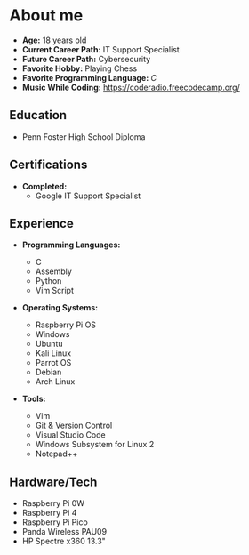 # About me

- **Age:** 18 years old
- **Current Career Path:** IT Support Specialist
- **Future Career Path:** Cybersecurity
- **Favorite Hobby:** Playing Chess
- **Favorite Programming Language:** *C*
- **Music While Coding:** https://coderadio.freecodecamp.org/

## Education
- Penn Foster High School Diploma

## Certifications
- **Completed:**
  - Google IT Support Specialist

## Experience

- **Programming Languages:**
  - C
  - Assembly
  - Python
  - Vim Script

- **Operating Systems:**
  - Raspberry Pi OS
  - Windows
  - Ubuntu
  - Kali Linux
  - Parrot OS
  - Debian
  - Arch Linux

- **Tools:**
  - Vim
  - Git & Version Control
  - Visual Studio Code
  - Windows Subsystem for Linux 2
  - Notepad++

## Hardware/Tech
  - Raspberry Pi 0W
  - Raspberry Pi 4
  - Raspberry Pi Pico
  - Panda Wireless PAU09
  - HP Spectre x360 13.3"
